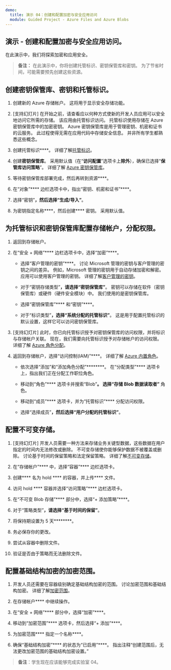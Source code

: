 ```yaml
---
demo:
  title: 演示 04：创建和配置加密与安全应用访问
  module: Guided Project - Azure Files and Azure Blobs
--- 
```


## 演示 - 创建和配置加密与安全应用访问。 

在此演示中，我们将探索加密和应用安全。

> **备注：** 在此演示中，你将创建托管标识、密钥保管库和密钥。 为了节省时间，可能需要预先创建这些资源。 

## 创建密钥保管库、密钥和托管标识。

1. 创建新的 Azure 存储帐户。 这将用于显示安全存储功能。

1. [支持幻灯片] 在开始之前，请查看应以何种方式使新的开发人员应用可以安全地访问它所需的存储。 该应用由托管标识访问。 托管标识使用存储在 Azure 密钥保管库中的加密密钥。 Azure 密钥保管库是用于管理密钥、机密和证书的云服务。 此过程使得无需在应用代码中存储安全信息。  并非所有学生都熟悉这些概念。

1. 创建托管标识****。 详细了解[托管标识](https://learn.microsoft.com/en-us/azure/active-directory/managed-identities-azure-resources/overview)。

1. 创建**密钥保管库**。 采用默认值（在“**访问配置**”选项卡上**除外**），确保已选择“**保管库访问策略**”。 详细了解 [Azure 密钥保管库](https://learn.microsoft.com/azure/active-directory/managed-identities-azure-resources/overview)。

1. 等待密钥保管库部署完成，然后再转到资源****。

1. 在“对象”**** 边栏选项卡中，指出“密钥、机密和证书”****。

1. 选择“密钥”****，然后选择“生成/导入”****。

1. 为密钥指定名称****，然后创建**** 密钥。 采用默认值。

## 为托管标识和密钥保管库配置存储帐户，分配权限。

1. 返回到存储帐户。

1. 在“安全 + 网络”**** 边栏选项卡中，选择“加密”****。

    - 选择“客户管理的密钥”****。 讨论 Microsoft 管理的密钥与客户管理的密钥之间的差异。 例如，Microsoft 管理的密钥用于自动存储加密和解密。 应用可以使用客户管理的密钥。 详细了解[客户管理的密钥](https://learn.microsoft.com/azure/storage/common/customer-managed-keys-overview)。

    - 对于“密钥存储类型”****，请选择“密钥保管库”****。 密钥可以存储在软件（密钥保管库）或硬件（硬件安全模块）中。 我们使用的是密钥保管库。

    - 选择“密钥保管库”**** 和“密钥”****。

    - 对于“标识类型”****，选择“系统分配的托管标识”****。 这是用于配置托管标识的默认设置，这样它可以访问密钥保管库。

1. [支持幻灯片] 此时，你已向托管标识授予对密钥保管库的访问权限，并将标识与存储帐户关联。 现在，我们需要向托管标识授予对存储帐户的访问权限。 详细了解 [Azure 角色分配](https://learn.microsoft.com/azure/role-based-access-control/role-assignments)。

1. 返回到存储帐户，选择“访问控制(IAM)”****。 详细了解 [Azure 内置角色](https://learn.microsoft.com/azure/role-based-access-control/built-in-roles)。

    - 依次选择“添加”和“添加角色分配”********。 在“分配类型”**** 选项卡上，指出我们正在分配工作职位角色。

    - 移动到“角色”**** 选项卡并搜索“Blob”****。 选择“存储 Blob 数据读取者”**** 角色。

    - 移动到“成员”**** 选项卡，并为“托管标识”**** 分配访问权限。

    - 选择“选择成员”****，然后选择“用户分配的托管标识”****。

## 配置不可变存储。

1. [支持幻灯片] 开发人员需要一种方法来存储业务关键型数据，这些数据在用户指定的时间内无法修改或删除。 不可变存储使你能够保护数据不被覆盖或删除。 讨论基于时间的保留策略和法定保留策略。 详细了解[不可变存储](https://learn.microsoft.com/azure/storage/blobs/immutable-storage-overview)。

1. 在“存储帐户”**** 中，选择“容器”**** 边栏选项卡。

1. 创建**** 名为 hold **** 的容器，并上传**** 文件。

1. 访问 hold **** 容器并选择“访问策略”**** 边栏选项卡。

1. 在“不可变 Blob 存储”**** 部分中，选择“+ 添加策略”****。

1. 对于“策略类型”****，请选择“基于时间的保留”****。

1. 将保持期设置为 5 天********。

1. 务必保存你的更改。

1. 尝试从容器中删除文件。

1. 验证是否由于策略而无法删除文件。

## 配置基础结构加密的加密范围。

1. 开发人员还需要在容器级别确定基础结构加密的范围。 讨论加密范围和基础结构加密。 详细了解[加密范围](https://learn.microsoft.com/azure/storage/blobs/encryption-scope-overview)。

1. 在存储帐户**** 中继续操作。

1. 在“安全 + 网络”**** 部分中，选择“加密”****。

1. 移动到“加密范围”**** 选项卡，然后选择“+ 添加”****。

1. 为加密范围**** 指定一个名称****。

1. 确保“基础结构加密”**** 的状态为“已启用”****。 指出注释“创建范围后，无法更改加密范围的基础结构加密设置。”

>**备注**：学生现在应该能够完成实验室 04。 
